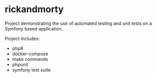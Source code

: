 # rickandmorty

Project demonstrating the use of automated testing and 
unit tests on a Symfony based application.

Project includes: 
- php8
- docker-compose
- make commands
- phpunit
- symfony test suite